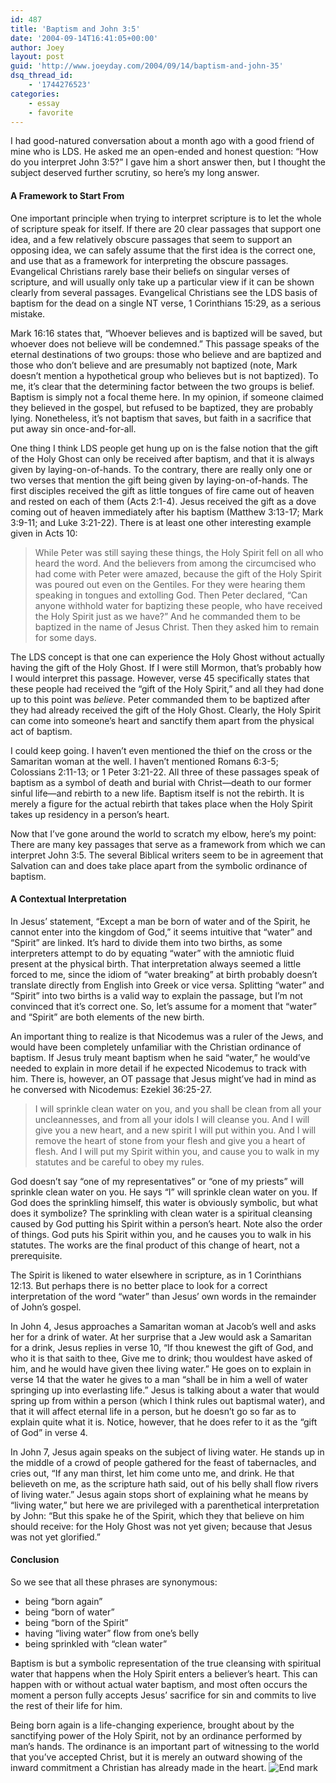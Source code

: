 ```yaml
---
id: 487
title: 'Baptism and John 3:5'
date: '2004-09-14T16:41:05+00:00'
author: Joey
layout: post
guid: 'http://www.joeyday.com/2004/09/14/baptism-and-john-35'
dsq_thread_id:
    - '1744276523'
categories:
    - essay
    - favorite
---
```


I had good-natured conversation about a month ago with a good friend of mine who is LDS. He asked me an open-ended and honest question: “How do you interpret John 3:5?” I gave him a short answer then, but I thought the subject deserved further scrutiny, so here’s my long answer.

#### A Framework to Start From

One important principle when trying to interpret scripture is to let the whole of scripture speak for itself. If there are 20 clear passages that support one idea, and a few relatively obscure passages that seem to support an opposing idea, we can safely assume that the first idea is the correct one, and use that as a framework for interpreting the obscure passages. Evangelical Christians rarely base their beliefs on singular verses of scripture, and will usually only take up a particular view if it can be shown clearly from several passages. Evangelical Christians see the LDS basis of baptism for the dead on a single NT verse, 1 Corinthians 15:29, as a serious mistake.

Mark 16:16 states that, “Whoever believes and is baptized will be saved, but whoever does not believe will be condemned.” This passage speaks of the eternal destinations of two groups: those who believe and are baptized and those who don’t believe and are presumably not baptized (note, Mark doesn’t mention a hypothetical group who believes but is not baptized). To me, it’s clear that the determining factor between the two groups is belief. Baptism is simply not a focal theme here. In my opinion, if someone claimed they believed in the gospel, but refused to be baptized, they are probably lying. Nonetheless, it’s not baptism that saves, but faith in a sacrifice that put away sin once-and-for-all.

One thing I think LDS people get hung up on is the false notion that the gift of the Holy Ghost can only be received after baptism, and that it is always given by laying-on-of-hands. To the contrary, there are really only one or two verses that mention the gift being given by laying-on-of-hands. The first disciples received the gift as little tongues of fire came out of heaven and rested on each of them (Acts 2:1-4). Jesus received the gift as a dove coming out of heaven immediately after his baptism (Matthew 3:13-17; Mark 3:9-11; and Luke 3:21-22). There is at least one other interesting example given in Acts 10:

> While Peter was still saying these things, the Holy Spirit fell on all who heard the word. And the believers from among the circumcised who had come with Peter were amazed, because the gift of the Holy Spirit was poured out even on the Gentiles. For they were hearing them speaking in tongues and extolling God. Then Peter declared, “Can anyone withhold water for baptizing these people, who have received the Holy Spirit just as we have?” And he commanded them to be baptized in the name of Jesus Christ. Then they asked him to remain for some days.

The LDS concept is that one can experience the Holy Ghost without actually having the gift of the Holy Ghost. If I were still Mormon, that’s probably how I would interpret this passage. However, verse 45 specifically states that these people had received the “gift of the Holy Spirit,” and all they had done up to this point was *believe*. Peter commanded them to be baptized after they had already received the gift of the Holy Ghost. Clearly, the Holy Spirit can come into someone’s heart and sanctify them apart from the physical act of baptism.

I could keep going. I haven’t even mentioned the thief on the cross or the Samaritan woman at the well. I haven’t mentioned Romans 6:3-5; Colossians 2:11-13; or 1 Peter 3:21-22. All three of these passages speak of baptism as a symbol of death and burial with Christ—death to our former sinful life—and rebirth to a new life. Baptism itself is not the rebirth. It is merely a figure for the actual rebirth that takes place when the Holy Spirit takes up residency in a person’s heart.

Now that I’ve gone around the world to scratch my elbow, here’s my point: There are many key passages that serve as a framework from which we can interpret John 3:5. The several Biblical writers seem to be in agreement that Salvation can and does take place apart from the symbolic ordinance of baptism.

#### A Contextual Interpretation

In Jesus’ statement, “Except a man be born of water and of the Spirit, he cannot enter into the kingdom of God,” it seems intuitive that “water” and “Spirit” are linked. It’s hard to divide them into two births, as some interpreters attempt to do by equating “water” with the amniotic fluid present at the physical birth. That interpretation always seemed a little forced to me, since the idiom of “water breaking” at birth probably doesn’t translate directly from English into Greek or vice versa. Splitting “water” and “Spirit” into two births is a valid way to explain the passage, but I’m not convinced that it’s correct one. So, let’s assume for a moment that “water” and “Spirit” are both elements of the new birth.

An important thing to realize is that Nicodemus was a ruler of the Jews, and would have been completely unfamiliar with the Christian ordinance of baptism. If Jesus truly meant baptism when he said “water,” he would’ve needed to explain in more detail if he expected Nicodemus to track with him. There is, however, an OT passage that Jesus might’ve had in mind as he conversed with Nicodemus: Ezekiel 36:25-27.

> I will sprinkle clean water on you, and you shall be clean from all your uncleannesses, and from all your idols I will cleanse you. And I will give you a new heart, and a new spirit I will put within you. And I will remove the heart of stone from your flesh and give you a heart of flesh. And I will put my Spirit within you, and cause you to walk in my statutes and be careful to obey my rules.

God doesn’t say “one of my representatives” or “one of my priests” will sprinkle clean water on you. He says “I” will sprinkle clean water on you. If God does the sprinkling himself, this water is obviously symbolic, but what does it symbolize? The sprinkling with clean water is a spiritual cleansing caused by God putting his Spirit within a person’s heart. Note also the order of things. God puts his Spirit within you, and he causes you to walk in his statutes. The works are the final product of this change of heart, not a prerequisite.

The Spirit is likened to water elsewhere in scripture, as in 1 Corinthians 12:13. But perhaps there is no better place to look for a correct interpretation of the word “water” than Jesus’ own words in the remainder of John’s gospel.

In John 4, Jesus approaches a Samaritan woman at Jacob’s well and asks her for a drink of water. At her surprise that a Jew would ask a Samaritan for a drink, Jesus replies in verse 10, “If thou knewest the gift of God, and who it is that saith to thee, Give me to drink; thou wouldest have asked of him, and he would have given thee living water.” He goes on to explain in verse 14 that the water he gives to a man “shall be in him a well of water springing up into everlasting life.” Jesus is talking about a water that would spring up from within a person (which I think rules out baptismal water), and that it will affect eternal life in a person, but he doesn’t go so far as to explain quite what it is. Notice, however, that he does refer to it as the “gift of God” in verse 4.

In John 7, Jesus again speaks on the subject of living water. He stands up in the middle of a crowd of people gathered for the feast of tabernacles, and cries out, “If any man thirst, let him come unto me, and drink. He that believeth on me, as the scripture hath said, out of his belly shall flow rivers of living water.” Jesus again stops short of explaining what he means by “living water,” but here we are privileged with a parenthetical interpretation by John: “But this spake he of the Spirit, which they that believe on him should receive: for the Holy Ghost was not yet given; because that Jesus was not yet glorified.”

#### Conclusion

So we see that all these phrases are synonymous:

- being “born again”
- being “born of water”
- being “born of the Spirit”
- having “living water” flow from one’s belly
- being sprinkled with “clean water”

Baptism is but a symbolic representation of the true cleansing with spiritual water that happens when the Holy Spirit enters a believer’s heart. This can happen with or without actual water baptism, and most often occurs the moment a person fully accepts Jesus’ sacrifice for sin and commits to live the rest of their life for him.

Being born again is a life-changing experience, brought about by the sanctifying power of the Holy Spirit, not by an ordinance performed by man’s hands. The ordinance is an important part of witnessing to the world that you’ve accepted Christ, but it is merely an outward showing of the inward commitment a Christian has already made in the heart. ![End mark](http://joeyday.com/wp-content/uploads/2009/08/endmark.png "End mark")